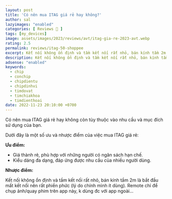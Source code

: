 ```yaml
---
layout: post
title: 'Có nên mua ITAG giá rẻ hay không?'
author: sal
lazyimages: "enabled"
categories: [ Reviews 📝 ]
tags: [my_devices]
image: assets/images/2023/reviews/avt/itag-gia-re-2023-avt.webp
rating: 2.5
permalink: reviews/itag-50-shoppee
excerpt: Kết nối không ổn định và tầm kết nối rất nhỏ, bán kính tầm 2m là bắt đầu mất kết nối nên rất phiền phức. Remote chỉ để chụp ảnh/quay phim trên app này, k dùng đc với app ngoà
description: Kết nối không ổn định và tầm kết nối rất nhỏ, bán kính tầm 2m là bắt đầu mất kết nối nên rất phiền phức. Remote chỉ để chụp ảnh/quay phim trên app này, k dùng đc với app ngoài
adsense: "enabled"
keywords:
  - chip
  - conchip
  - chipdientu
  - chipdinhvi
  - timdovat
  - timchiakhoa
  - timdienthoai
date: 2022-11-23 20:10:00 +0700
---
```


Có nên mua ITAG giá rẻ hay không còn tùy thuộc vào nhu cầu và mục đích sử dụng của bạn.

Dưới đây là một số ưu và nhược điểm của việc mua ITAG giá rẻ:

**Ưu điểm:**

*   Giá thành rẻ, phù hợp với những người có ngân sách hạn chế.
*   Kiểu dáng đa dạng, đáp ứng được nhu cầu của nhiều người dùng.

**Nhược điểm:**

Kết nối không ổn định và tầm kết nối rất nhỏ, bán kính tầm 2m là bắt đầu mất kết nối nên rất phiền phức (lý do chính mình ít dùng). Remote chỉ để chụp ảnh/quay phim trên app này, k dùng đc với app ngoài…
